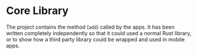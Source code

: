 # Core Library

The project contains the method (`add`) called by the apps. It has been written completely independently so that it could used a normal Rust library, or to show how a third party library could be wrapped and used in mobile apps. 
